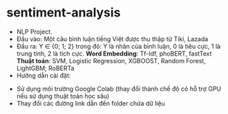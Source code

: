 # sentiment-analysis
*   NLP Project. 
*   Đầu vào: Một câu bình luận tiếng Việt được thu thập từ Tiki, Lazada
*   Đầu ra: Y ∈ {0; 1; 2} trong đó: Y là nhãn của bình luận, 0 là tiêu cực, 1 là trung tính, 2 là tích cực.
**Word Embedding**: Tf-Idf, phoBERT, fastText
**Thuật toán**: SVM, Logistic Regression, XGBOOST, Random Forest, LightGBM; RoBERTa
*   Hướng dẫn cài đặt: 
- Sử dụng môi trường Google Colab (thay đổi thành chế độ có hỗ trợ GPU nếu sử dụng thuật toán học sâu)
- Thay đổi các đường link dẫn đến folder chứa dữ liệu
